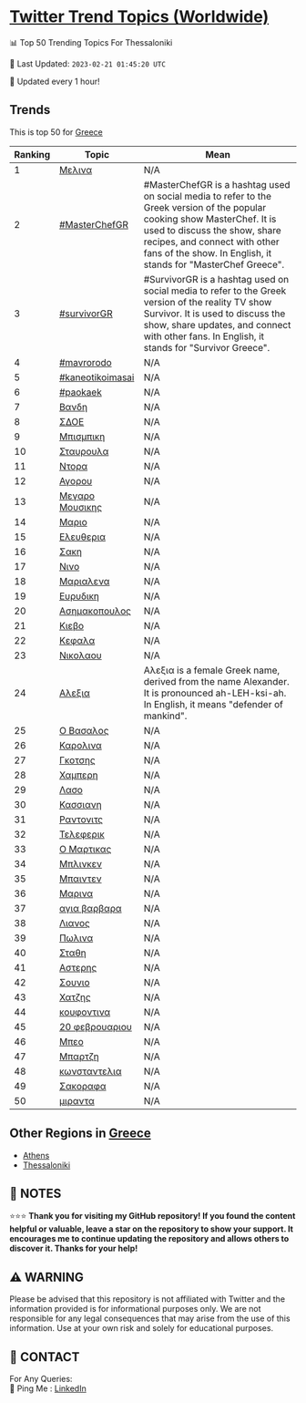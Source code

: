 [Twitter Trend Topics (Worldwide)](https://github.com/ErcinDedeoglu/Twitter-Trend-Topics)
==========


📊 Top 50 Trending Topics For Thessaloniki

📆 Last Updated: `2023-02-21 01:45:20 UTC`

🔧 Updated every 1 hour!


## Trends

This is top 50 for [Greece](</Greece>)

| Ranking | Topic | Mean |
| ------- | ------------ | ------------ |
| 1 | [Μελινα](http://twitter.com/search?q=%ce%9c%ce%b5%ce%bb%ce%b9%ce%bd%ce%b1) | N/A |
| 2 | [#MasterChefGR](http://twitter.com/search?q=%23MasterChefGR) | #MasterChefGR is a hashtag used on social media to refer to the Greek version of the popular cooking show MasterChef. It is used to discuss the show, share recipes, and connect with other fans of the show. In English, it stands for "MasterChef Greece". |
| 3 | [#survivorGR](http://twitter.com/search?q=%23survivorGR) | #SurvivorGR is a hashtag used on social media to refer to the Greek version of the reality TV show Survivor. It is used to discuss the show, share updates, and connect with other fans. In English, it stands for "Survivor Greece". |
| 4 | [#mavrorodo](http://twitter.com/search?q=%23mavrorodo) | N/A |
| 5 | [#kaneotikoimasai](http://twitter.com/search?q=%23kaneotikoimasai) | N/A |
| 6 | [#paokaek](http://twitter.com/search?q=%23paokaek) | N/A |
| 7 | [Βανδη](http://twitter.com/search?q=%ce%92%ce%b1%ce%bd%ce%b4%ce%b7) | N/A |
| 8 | [ΣΔΟΕ](http://twitter.com/search?q=%ce%a3%ce%94%ce%9f%ce%95) | N/A |
| 9 | [Μπισμπικη](http://twitter.com/search?q=%ce%9c%cf%80%ce%b9%cf%83%ce%bc%cf%80%ce%b9%ce%ba%ce%b7) | N/A |
| 10 | [Σταυρουλα](http://twitter.com/search?q=%ce%a3%cf%84%ce%b1%cf%85%cf%81%ce%bf%cf%85%ce%bb%ce%b1) | N/A |
| 11 | [Ντορα](http://twitter.com/search?q=%ce%9d%cf%84%ce%bf%cf%81%ce%b1) | N/A |
| 12 | [Αγορου](http://twitter.com/search?q=%ce%91%ce%b3%ce%bf%cf%81%ce%bf%cf%85) | N/A |
| 13 | [Μεγαρο Μουσικης](http://twitter.com/search?q=%ce%9c%ce%b5%ce%b3%ce%b1%cf%81%ce%bf+%ce%9c%ce%bf%cf%85%cf%83%ce%b9%ce%ba%ce%b7%cf%82) | N/A |
| 14 | [Μαριο](http://twitter.com/search?q=%ce%9c%ce%b1%cf%81%ce%b9%ce%bf) | N/A |
| 15 | [Ελευθερια](http://twitter.com/search?q=%ce%95%ce%bb%ce%b5%cf%85%ce%b8%ce%b5%cf%81%ce%b9%ce%b1) | N/A |
| 16 | [Σακη](http://twitter.com/search?q=%ce%a3%ce%b1%ce%ba%ce%b7) | N/A |
| 17 | [Νινο](http://twitter.com/search?q=%ce%9d%ce%b9%ce%bd%ce%bf) | N/A |
| 18 | [Μαριαλενα](http://twitter.com/search?q=%ce%9c%ce%b1%cf%81%ce%b9%ce%b1%ce%bb%ce%b5%ce%bd%ce%b1) | N/A |
| 19 | [Ευρυδικη](http://twitter.com/search?q=%ce%95%cf%85%cf%81%cf%85%ce%b4%ce%b9%ce%ba%ce%b7) | N/A |
| 20 | [Ασημακοπουλος](http://twitter.com/search?q=%ce%91%cf%83%ce%b7%ce%bc%ce%b1%ce%ba%ce%bf%cf%80%ce%bf%cf%85%ce%bb%ce%bf%cf%82) | N/A |
| 21 | [Κιεβο](http://twitter.com/search?q=%ce%9a%ce%b9%ce%b5%ce%b2%ce%bf) | N/A |
| 22 | [Κεφαλα](http://twitter.com/search?q=%ce%9a%ce%b5%cf%86%ce%b1%ce%bb%ce%b1) | N/A |
| 23 | [Νικολαου](http://twitter.com/search?q=%ce%9d%ce%b9%ce%ba%ce%bf%ce%bb%ce%b1%ce%bf%cf%85) | N/A |
| 24 | [Αλεξια](http://twitter.com/search?q=%ce%91%ce%bb%ce%b5%ce%be%ce%b9%ce%b1) | Αλεξια is a female Greek name, derived from the name Alexander. It is pronounced ah-LEH-ksi-ah. In English, it means "defender of mankind". |
| 25 | [Ο Βασαλος](http://twitter.com/search?q=%ce%9f+%ce%92%ce%b1%cf%83%ce%b1%ce%bb%ce%bf%cf%82) | N/A |
| 26 | [Καρολινα](http://twitter.com/search?q=%ce%9a%ce%b1%cf%81%ce%bf%ce%bb%ce%b9%ce%bd%ce%b1) | N/A |
| 27 | [Γκοτσης](http://twitter.com/search?q=%ce%93%ce%ba%ce%bf%cf%84%cf%83%ce%b7%cf%82) | N/A |
| 28 | [Χαμπερη](http://twitter.com/search?q=%ce%a7%ce%b1%ce%bc%cf%80%ce%b5%cf%81%ce%b7) | N/A |
| 29 | [Λασο](http://twitter.com/search?q=%ce%9b%ce%b1%cf%83%ce%bf) | N/A |
| 30 | [Κασσιανη](http://twitter.com/search?q=%ce%9a%ce%b1%cf%83%cf%83%ce%b9%ce%b1%ce%bd%ce%b7) | N/A |
| 31 | [Ραντονιτς](http://twitter.com/search?q=%ce%a1%ce%b1%ce%bd%cf%84%ce%bf%ce%bd%ce%b9%cf%84%cf%82) | N/A |
| 32 | [Τελεφερικ](http://twitter.com/search?q=%ce%a4%ce%b5%ce%bb%ce%b5%cf%86%ce%b5%cf%81%ce%b9%ce%ba) | N/A |
| 33 | [Ο Μαρτικας](http://twitter.com/search?q=%ce%9f+%ce%9c%ce%b1%cf%81%cf%84%ce%b9%ce%ba%ce%b1%cf%82) | N/A |
| 34 | [Μπλινκεν](http://twitter.com/search?q=%ce%9c%cf%80%ce%bb%ce%b9%ce%bd%ce%ba%ce%b5%ce%bd) | N/A |
| 35 | [Μπαιντεν](http://twitter.com/search?q=%ce%9c%cf%80%ce%b1%ce%b9%ce%bd%cf%84%ce%b5%ce%bd) | N/A |
| 36 | [Μαρινα](http://twitter.com/search?q=%ce%9c%ce%b1%cf%81%ce%b9%ce%bd%ce%b1) | N/A |
| 37 | [αγια βαρβαρα](http://twitter.com/search?q=%ce%b1%ce%b3%ce%b9%ce%b1+%ce%b2%ce%b1%cf%81%ce%b2%ce%b1%cf%81%ce%b1) | N/A |
| 38 | [Λιανος](http://twitter.com/search?q=%ce%9b%ce%b9%ce%b1%ce%bd%ce%bf%cf%82) | N/A |
| 39 | [Πωλινα](http://twitter.com/search?q=%ce%a0%cf%89%ce%bb%ce%b9%ce%bd%ce%b1) | N/A |
| 40 | [Σταθη](http://twitter.com/search?q=%ce%a3%cf%84%ce%b1%ce%b8%ce%b7) | N/A |
| 41 | [Αστερης](http://twitter.com/search?q=%ce%91%cf%83%cf%84%ce%b5%cf%81%ce%b7%cf%82) | N/A |
| 42 | [Σουνιο](http://twitter.com/search?q=%ce%a3%ce%bf%cf%85%ce%bd%ce%b9%ce%bf) | N/A |
| 43 | [Χατζης](http://twitter.com/search?q=%ce%a7%ce%b1%cf%84%ce%b6%ce%b7%cf%82) | N/A |
| 44 | [κουφοντινα](http://twitter.com/search?q=%ce%ba%ce%bf%cf%85%cf%86%ce%bf%ce%bd%cf%84%ce%b9%ce%bd%ce%b1) | N/A |
| 45 | [20 φεβρουαριου](http://twitter.com/search?q=20+%cf%86%ce%b5%ce%b2%cf%81%ce%bf%cf%85%ce%b1%cf%81%ce%b9%ce%bf%cf%85) | N/A |
| 46 | [Μπεο](http://twitter.com/search?q=%ce%9c%cf%80%ce%b5%ce%bf) | N/A |
| 47 | [Μπαρτζη](http://twitter.com/search?q=%ce%9c%cf%80%ce%b1%cf%81%cf%84%ce%b6%ce%b7) | N/A |
| 48 | [κωνσταντελια](http://twitter.com/search?q=%ce%ba%cf%89%ce%bd%cf%83%cf%84%ce%b1%ce%bd%cf%84%ce%b5%ce%bb%ce%b9%ce%b1) | N/A |
| 49 | [Σακοραφα](http://twitter.com/search?q=%ce%a3%ce%b1%ce%ba%ce%bf%cf%81%ce%b1%cf%86%ce%b1) | N/A |
| 50 | [μιραντα](http://twitter.com/search?q=%ce%bc%ce%b9%cf%81%ce%b1%ce%bd%cf%84%ce%b1) | N/A |



## Other Regions in [Greece](</Greece>)

* [Athens](</Greece/Athens.md>)
* [Thessaloniki](</Greece/Thessaloniki.md>)



## 📝 NOTES

⭐⭐⭐ **Thank you for visiting my GitHub repository! If you found the content helpful or valuable, leave a star on the repository to show your support. It encourages me to continue updating the repository and allows others to discover it. Thanks for your help!**


## ⚠️ WARNING

Please be advised that this repository is not affiliated with Twitter and the information provided is for informational purposes only. We are not responsible for any legal consequences that may arise from the use of this information. Use at your own risk and solely for educational purposes.


## 📨 CONTACT

 For Any Queries:  
            🏓 Ping Me : [LinkedIn](https://www.linkedin.com/in/ercindedeoglu/)
